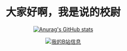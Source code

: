 <div id="title" align=center>

<h1 align="center">大家好啊，我是说的校尉</h1>
  
[![Anurag's GitHub stats](https://github-readme-stats.vercel.app/api?username=XiaoWeiAwA&show_icons=true&theme=tokyonight)](https://b23.tv/iEJTnPp)

[![我的B站信息](https://img.shields.io/badge/我的B站账号-小微awa-blue)](https://www.zhihu.com/people/o4ze4r)
